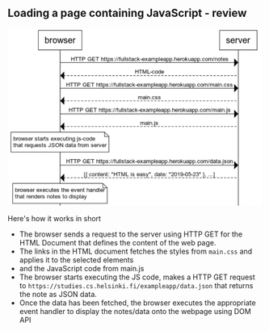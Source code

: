 ## Loading a page containing JavaScript - review

<img src="./Loading a page containing JavaScript - review.png">

Here's how it works in short

- The browser sends a request to the server using HTTP GET for the HTML Document that defines the content of the web page.
- The links in the HTML document fetches the styles from `main.css` and applies it to the selected elements
- and the JavaScript code from main.js
- The browser starts executing the JS code, makes a HTTP GET request to `https://studies.cs.helsinki.fi/exampleapp/data.json` that returns the note as JSON data.
- Once the data has been fetched, the browser executes the appropriate event handler to display the notes/data onto the webpage using DOM API

